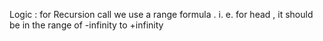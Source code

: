 Logic : for Recursion call we use a range formula .
i. e. for head , it should be in the range of -infinity to +infinity